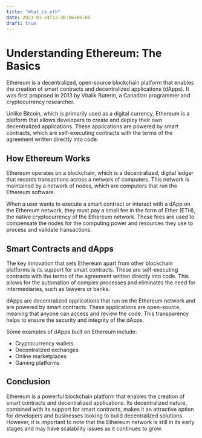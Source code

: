 ```yaml
---
title: "What_is_eth"
date: 2023-01-24T13:38:06+06:00
draft: true
---
```

# Understanding Ethereum: The Basics

Ethereum is a decentralized, open-source blockchain platform that enables the creation of smart contracts and decentralized applications (dApps). It was first proposed in 2013 by Vitalik Buterin, a Canadian programmer and cryptocurrency researcher.

Unlike Bitcoin, which is primarily used as a digital currency, Ethereum is a platform that allows developers to create and deploy their own decentralized applications. These applications are powered by smart contracts, which are self-executing contracts with the terms of the agreement written directly into code.

## How Ethereum Works

Ethereum operates on a blockchain, which is a decentralized, digital ledger that records transactions across a network of computers. This network is maintained by a network of nodes, which are computers that run the Ethereum software.

When a user wants to execute a smart contract or interact with a dApp on the Ethereum network, they must pay a small fee in the form of Ether (ETH), the native cryptocurrency of the Ethereum network. These fees are used to compensate the nodes for the computing power and resources they use to process and validate transactions.

## Smart Contracts and dApps

The key innovation that sets Ethereum apart from other blockchain platforms is its support for smart contracts. These are self-executing contracts with the terms of the agreement written directly into code. This allows for the automation of complex processes and eliminates the need for intermediaries, such as lawyers or banks.

dApps are decentralized applications that run on the Ethereum network and are powered by smart contracts. These applications are open-source, meaning that anyone can access and review the code. This transparency helps to ensure the security and integrity of the dApps.

Some examples of dApps built on Ethereum include:

- Cryptocurrency wallets
- Decentralized exchanges
- Online marketplaces
- Gaming platforms

## Conclusion

Ethereum is a powerful blockchain platform that enables the creation of smart contracts and decentralized applications. Its decentralized nature, combined with its support for smart contracts, makes it an attractive option for developers and businesses looking to build decentralized solutions. However, it is important to note that the Ethereum network is still in its early stages and may have scalability issues as it continues to grow.

